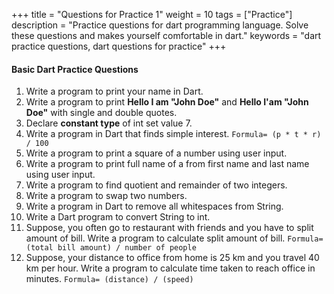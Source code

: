 +++
title = "Questions for Practice 1"
weight = 10
tags = ["Practice"]
description = "Practice questions for dart programming language. Solve these questions and makes yourself comfortable in dart."
keywords = "dart practice questions, dart questions for practice"
+++

#### Basic Dart Practice Questions
1. Write a program to print your name in Dart.
2. Write a program to print **Hello I am "John Doe"** and **Hello I'am "John Doe"** with single and double quotes.
3. Declare **constant type** of int set value 7.
4. Write a program in Dart that finds simple interest. `Formula= (p * t * r) / 100`
5. Write a program to print a square of a number using user input.
6. Write a program to print full name of a from first name and last name using user input.
7. Write a program to find quotient and remainder of two integers.
8. Write a program to swap two numbers.
9. Write a program in Dart to remove all whitespaces from String.
10. Write a Dart program to convert String to int.
11. Suppose, you often go to restaurant with friends and you have to split amount of bill. Write a program to calculate split amount of bill. `Formula= (total bill amount) / number of people`
12. Suppose, your distance to office from home is 25 km and you travel 40 km per hour. Write a program to calculate time taken to reach office in minutes. `Formula= (distance) / (speed)`




